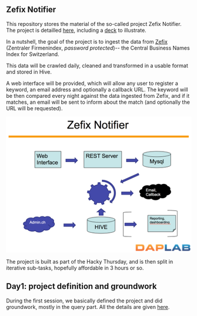 Zefix Notifier
----

This repository stores the material of the so-called project Zefix Notifier.
The project is detailled [here](http://daplab.ch/2015/10/07/daplab-session-1-zefix-notifier-project/), 
including a [deck](http://daplab.ch/wp-content/uploads/2015/10/Zefix.pptx) to illustrate.

In a nutshell, the goal of the project is to ingest the data from 
[Zefix](http://www.e-service.admin.ch/ws-zefix-1.6/ZefixService?wsd
) (Zentraler Firmenindex, _password protected_)-- the Central Business Names Index for Switzerland.

This data will be crawled daily, cleaned and transformed in a usable format and stored in Hive.

A web interface will be provided, which will allow any user to register a keyword, an email address
and optionally a callback URL. The keyword will be then compared every night against the data 
ingested from Zefix, and if it matches, an email will be sent to inform about the match (and optionally 
the URL will be requested).

![Zefix Notifier Overview](zefix-notifier-overview.png)

The project is built as part of the Hacky Thursday, and is then split in iterative sub-tasks, 
hopefully affordable in 3 hours or so.


## Day1: project definition and groundwork

During the first session, we basically defined the project and did groundwork, mostly in the 
query part. All the details are given [here](day1.md).


